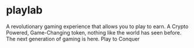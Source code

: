 # playlab
A revolutionary gaming experience that allows you to play to earn. A Crypto Powered, Game-Changing token, nothing like the world has seen before. The next generation of gaming is here. Play to Conquer
